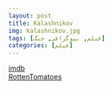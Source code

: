 ```yaml
---
layout: post
title: Kalashnikov
img: kalashnikov.jpg
tags: [فیلم, بیوگرافی, جنگ]
categories: [فیلم]
---
```


[imdb](https://www.imdb.com/title/tt11547520)  
[RottenTomatoes](https://www.rottentomatoes.com/m/ak47_kalashnikov)